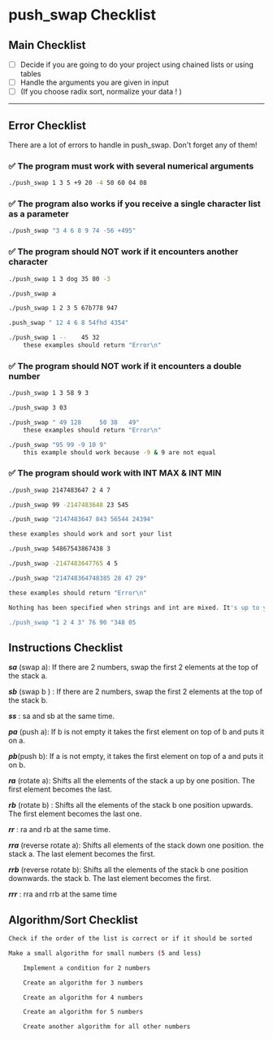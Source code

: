 # push_swap Checklist

## Main Checklist

- [ ] Decide if you are going to do your project using chained lists or using tables
- [ ] Handle the arguments you are given in input
- [ ] (If you choose radix sort, normalize your data ! )

---

## Error Checklist

There are a lot of errors to handle in push_swap. Don't forget any of them!

### ✅ The program must work with several numerical arguments

```bash
./push_swap 1 3 5 +9 20 -4 50 60 04 08
```
### ✅ The program also works if you receive a single character list as a parameter
```bash
./push_swap "3 4 6 8 9 74 -56 +495"
```
### ✅ The program should NOT work if it encounters another character

```bash
./push_swap 1 3 dog 35 80 -3

./push_swap a

./push_swap 1 2 3 5 67b778 947

.push_swap " 12 4 6 8 54fhd 4354"

./push_swap 1 --    45 32
	these examples should return "Error\n"
```

### ✅ The program should NOT work if it encounters a double number
```bash
./push_swap 1 3 58 9 3

./push_swap 3 03

./push_swap " 49 128     50 38   49"
	these examples should return "Error\n"

./push_swap "95 99 -9 10 9"
	this example should work because -9 & 9 are not equal
```

### ✅ The program should work with INT MAX & INT MIN
```bash
./push_swap 2147483647 2 4 7

./push_swap 99 -2147483648 23 545

./push_swap "2147483647 843 56544 24394"

these examples should work and sort your list

./push_swap 54867543867438 3

./push_swap -2147483647765 4 5

./push_swap "214748364748385 28 47 29"

these examples should return "Error\n"

Nothing has been specified when strings and int are mixed. It's up to you what you want to do

./push_swap "1 2 4 3" 76 90 "348 05
```

## Instructions Checklist
***sa*** (swap a): If there are 2 numbers, swap the first 2 elements at the top of the stack a.

***sb*** (swap b ) :  If there are 2 numbers, swap the first 2 elements at the top of the stack b.

***ss*** : sa and sb at the same time.

***pa*** (push a): If b is not empty it takes the first element on top of b and puts it on a.

***pb***(push b): If a is not empty, it takes the first element on top of a and puts it on b.

***ra*** (rotate a): Shifts all the elements of the stack a up by one position. The first element becomes the last.

***rb*** (rotate b) : Shifts all the elements of the stack b one position upwards. The first element becomes the last one.

***rr*** : ra and rb at the same time.

***rra*** (reverse rotate a): Shifts all elements of the stack down one position. the stack a. The last element becomes the first.

***rrb*** (reverse rotate b): Shifts all the elements of the stack b one position downwards. the stack b. The last element becomes the first.

***rrr*** : rra and rrb at the same time

## Algorithm/Sort Checklist
```bash
Check if the order of the list is correct or if it should be sorted

Make a small algorithm for small numbers (5 and less)

	Implement a condition for 2 numbers

	Create an algorithm for 3 numbers

	Create an algorithm for 4 numbers

	Create an algorithm for 5 numbers

	Create another algorithm for all other numbers
```
